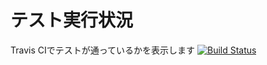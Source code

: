 # テスト実行状況
Travis CIでテストが通っているかを表示します
[![Build Status](https://travis-ci.org/Mamitsubute/aiit_greatest_common_divisor.svg?branch=master)](https://travis-ci.org/Mamitsubute/aiit_greatest_common_divisor)
